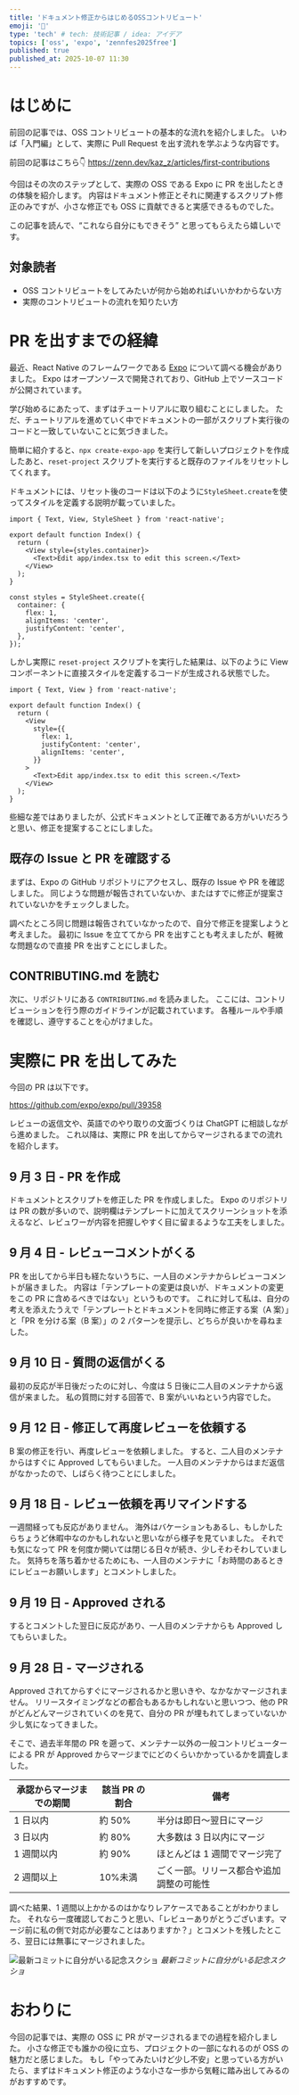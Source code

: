 ```yaml
---
title: 'ドキュメント修正からはじめるOSSコントリビュート'
emoji: '🔰'
type: 'tech' # tech: 技術記事 / idea: アイデア
topics: ['oss', 'expo', 'zennfes2025free']
published: true
published_at: 2025-10-07 11:30
---
```


# はじめに

前回の記事では、OSS コントリビュートの基本的な流れを紹介しました。
いわば「入門編」として、実際に Pull Request を出す流れを学ぶような内容です。

前回の記事はこちら👇
https://zenn.dev/kaz_z/articles/first-contributions

今回はその次のステップとして、実際の OSS である Expo に PR を出したときの体験を紹介します。
内容はドキュメント修正とそれに関連するスクリプト修正のみですが、小さな修正でも OSS に貢献できると実感できるものでした。

この記事を読んで、“これなら自分にもできそう” と思ってもらえたら嬉しいです。

## 対象読者

- OSS コントリビュートをしてみたいが何から始めればいいかわからない方
- 実際のコントリビュートの流れを知りたい方

# PR を出すまでの経緯

最近、React Native のフレームワークである [Expo](https://expo.dev/) について調べる機会がありました。
Expo はオープンソースで開発されており、GitHub 上でソースコードが公開されています。

学び始めるにあたって、まずはチュートリアルに取り組むことにしました。
ただ、チュートリアルを進めていく中でドキュメントの一部がスクリプト実行後のコードと一致していないことに気づきました。

簡単に紹介すると、`npx create-expo-app` を実行して新しいプロジェクトを作成したあと、`reset-project` スクリプトを実行すると既存のファイルをリセットしてくれます。

ドキュメントには、リセット後のコードは以下のように`StyleSheet.create`を使ってスタイルを定義する説明が載っていました。

```tsx:index.tsx
import { Text, View, StyleSheet } from 'react-native';

export default function Index() {
  return (
    <View style={styles.container}>
      <Text>Edit app/index.tsx to edit this screen.</Text>
    </View>
  );
}

const styles = StyleSheet.create({
  container: {
    flex: 1,
    alignItems: 'center',
    justifyContent: 'center',
  },
});
```

しかし実際に `reset-project` スクリプトを実行した結果は、以下のように View コンポーネントに直接スタイルを定義するコードが生成される状態でした。

```tsx:index.tsx
import { Text, View } from 'react-native';

export default function Index() {
  return (
    <View
      style={{
        flex: 1,
        justifyContent: 'center',
        alignItems: 'center',
      }}
    >
      <Text>Edit app/index.tsx to edit this screen.</Text>
    </View>
  );
}
```

些細な差ではありましたが、公式ドキュメントとして正確である方がいいだろうと思い、修正を提案することにしました。

## 既存の Issue と PR を確認する

まずは、Expo の GitHub リポジトリにアクセスし、既存の Issue や PR を確認しました。
同じような問題が報告されていないか、またはすでに修正が提案されていないかをチェックしました。

調べたところ同じ問題は報告されていなかったので、自分で修正を提案しようと考えました。
最初に Issue を立ててから PR を出すことも考えましたが、軽微な問題なので直接 PR を出すことにしました。

## CONTRIBUTING.md を読む

次に、リポジトリにある `CONTRIBUTING.md` を読みました。
ここには、コントリビューションを行う際のガイドラインが記載されています。
各種ルールや手順を確認し、遵守することを心がけました。

# 実際に PR を出してみた

今回の PR は以下です。

https://github.com/expo/expo/pull/39358

レビューの返信文や、英語でのやり取りの文面づくりは ChatGPT に相談しながら進めました。
これ以降は、実際に PR を出してからマージされるまでの流れを紹介します。

## 9 月 3 日 - PR を作成

ドキュメントとスクリプトを修正した PR を作成しました。
Expo のリポジトリは PR の数が多いので、説明欄はテンプレートに加えてスクリーンショットを添えるなど、レビュワーが内容を把握しやすく目に留まるような工夫をしました。

## 9 月 4 日 - レビューコメントがくる

PR を出してから半日も経たないうちに、一人目のメンテナからレビューコメントが届きました。
内容は「テンプレートの変更は良いが、ドキュメントの変更をこの PR に含めるべきではない」というものです。
これに対して私は、自分の考えを添えたうえで「テンプレートとドキュメントを同時に修正する案（A 案）」と「PR を分ける案（B 案）」の 2 パターンを提示し、どちらが良いかを尋ねました。

## 9 月 10 日 - 質問の返信がくる

最初の反応が半日後だったのに対し、今度は 5 日後に二人目のメンテナから返信が来ました。
私の質問に対する回答で、B 案がいいねという内容でした。

## 9 月 12 日 - 修正して再度レビューを依頼する

B 案の修正を行い、再度レビューを依頼しました。
すると、二人目のメンテナからはすぐに Approved してもらいました。
一人目のメンテナからはまだ返信がなかったので、しばらく待つことにしました。

## 9 月 18 日 - レビュー依頼を再リマインドする

一週間経っても反応がありません。
海外はバケーションもあるし、もしかしたらちょうど休暇中なのかもしれないと思いながら様子を見ていました。
それでも気になって PR を何度か開いては閉じる日々が続き、少しそわそわしていました。
気持ちを落ち着かせるためにも、一人目のメンテナに「お時間のあるときにレビューお願いします」とコメントしました。

## 9 月 19 日 - Approved される

するとコメントした翌日に反応があり、一人目のメンテナからも Approved してもらいました。

## 9 月 28 日 - マージされる

Approved されてからすぐにマージされるかと思いきや、なかなかマージされません。
リリースタイミングなどの都合もあるかもしれないと思いつつ、他の PR がどんどんマージされていくのを見て、自分の PR が埋もれてしまっていないか少し気になってきました。

そこで、過去半年間の PR を遡って、メンテナー以外の一般コントリビューターによる PR が Approved からマージまでにどのくらいかかっているかを調査しました。

| 承認からマージまでの期間 | 該当 PR の割合 | 備考                                     |
| ------------------------ | -------------- | ---------------------------------------- |
| 1 日以内                 | 約 50%         | 半分は即日〜翌日にマージ                 |
| 3 日以内                 | 約 80%         | 大多数は 3 日以内にマージ                |
| 1 週間以内               | 約 90%         | ほとんどは 1 週間でマージ完了            |
| 2 週間以上               | 10%未満        | ごく一部。リリース都合や追加調整の可能性 |

調べた結果、1 週間以上かかるのはかなりレアケースであることがわかりました。
それなら一度確認しておこうと思い、「レビューありがとうございます。マージ前に私の側で対応が必要なことはありますか？」とコメントを残したところ、翌日には無事にマージされました。

![最新コミットに自分がいる記念スクショ](/images/contributions-docs/expo.jpeg)
_最新コミットに自分がいる記念スクショ_

# おわりに

今回の記事では、実際の OSS に PR がマージされるまでの過程を紹介しました。
小さな修正でも誰かの役に立ち、プロジェクトの一部になれるのが OSS の魅力だと感じました。
もし「やってみたいけど少し不安」と思っている方がいたら、まずはドキュメント修正のような小さな一歩から気軽に踏み出してみるのがおすすめです。
